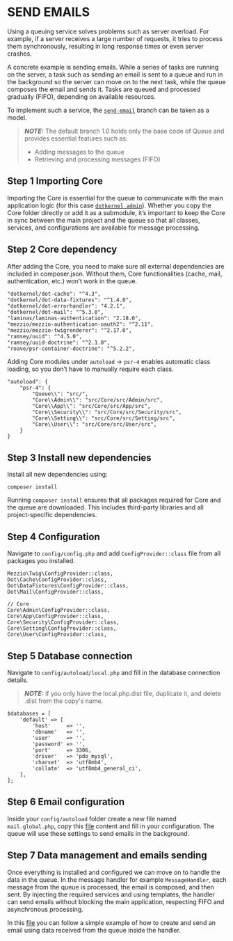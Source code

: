# SEND EMAILS

Using a queuing service solves problems such as server overload. For example, if a server receives a large number of requests, it tries to process them synchronously, resulting in long response times or even server crashes.

A concrete example is sending emails. While a series of tasks are running on the server, a task such as sending an email is sent to a queue and run in the background so the server can move on to the next task, while the queue composes the email and sends it. Tasks are queued and processed gradually (FIFO), depending on available resources.

To implement such a service, the [`send-email`](https://github.com/dotkernel/queue/tree/send-email) branch can be taken as a model.

> **_NOTE:_**  The default branch 1.0 holds only the base code of Queue and provides essential features such as:
>
> * Adding messages to the queue
> * Retrieving and processing messages (FIFO)

## Step 1 Importing Core

Importing the Core is essential for the queue to communicate with the main application logic (for this case [`dotkernel admin`](https://github.com/dotkernel/admin)). Whether you copy the Core folder directly or add it as a submodule, it’s important to keep the Core in sync between the main project and the queue so that all classes, services, and configurations are available for message processing.

## Step 2 Core dependency

After adding the Core, you need to make sure all external dependencies are included in composer.json. Without them, Core functionalities (cache, mail, authentication, etc.) won’t work in the queue.

```shell
"dotkernel/dot-cache": "^4.3",
"dotkernel/dot-data-fixtures": "^1.4.0",
"dotkernel/dot-errorhandler": "4.2.1",
"dotkernel/dot-mail": "^5.3.0",
"laminas/laminas-authentication": "2.18.0",
"mezzio/mezzio-authentication-oauth2": "^2.11",
"mezzio/mezzio-twigrenderer": "^2.17.0",
"ramsey/uuid": "^4.5.0",
"ramsey/uuid-doctrine": "^2.1.0",
"roave/psr-container-doctrine": "^5.2.2",
```

Adding Core modules under `autoload` → `psr-4` enables automatic class loading, so you don’t have to manually require each class.

```shell
"autoload": {
    "psr-4": {
        "Queue\\": "src/",
        "Core\\Admin\\": "src/Core/src/Admin/src",
        "Core\\App\\": "src/Core/src/App/src",
        "Core\\Security\\": "src/Core/src/Security/src",
        "Core\\Setting\\": "src/Core/src/Setting/src",
        "Core\\User\\": "src/Core/src/User/src",
    }
}
```

## Step 3 Install new dependencies

Install all new dependencies using:

```shell
composer install
```

Running `composer install` ensures that all packages required for Core and the queue are downloaded. This includes third-party libraries and all project-specific dependencies.

## Step 4 Configuration

Navigate to `config/config.php` and add `ConfigProvider::class` file from all packages you installed.

```shell
Mezzio\Twig\ConfigProvider::class,
Dot\Cache\ConfigProvider::class,
Dot\DataFixtures\ConfigProvider::class,
Dot\Mail\ConfigProvider::class,

// Core
Core\Admin\ConfigProvider::class,
Core\App\ConfigProvider::class,
Core\Security\ConfigProvider::class,
Core\Setting\ConfigProvider::class,
Core\User\ConfigProvider::class,
```

## Step 5 Database connection

Navigate to `config/autoload/local.php` and fill in the database connection details.
> **_NOTE:_**  if you only have the local.php.dist file, duplicate it, and delete .dist from the copy's name.

```shell
$databases = [
    'default' => [
        'host'     => '',
        'dbname'   => '',
        'user'     => '',
        'password' => '',
        'port'     => 3306,
        'driver'   => 'pdo_mysql',
        'charset'  => 'utf8mb4',
        'collate'  => 'utf8mb4_general_ci',
    ],
];
```

## Step 6 Email configuration

Inside your `config/autoload` folder create a new file named `mail.global.php`, copy this [file](https://github.com/dotkernel/queue/blob/send-email/config/autoload/mail.global.php) content and fill in your configuration. The queue will use these settings to send emails in the background.

## Step 7 Data management and emails sending

Once everything is installed and configured we can move on to handle the data in the queue. In the message handler for example `MessageHandler`, each message from the queue is processed, the email is composed, and then sent. By injecting the required services and using templates, the handler can send emails without blocking the main application, respecting FIFO and asynchronous processing.

In this [file](https://github.com/dotkernel/queue/blob/send-email/src/App/Message/MessageHandler.php) you can follow a simple example of how to create and send an email using data received from the queue inside the handler.
